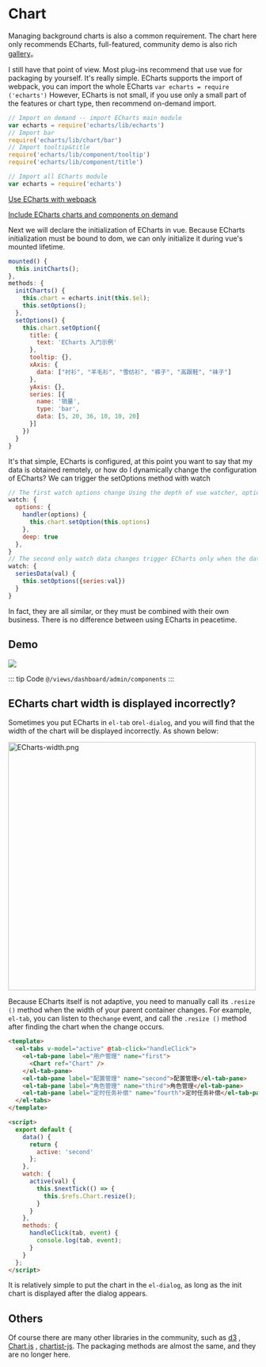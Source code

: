 # Chart

Managing background charts is also a common requirement. The chart here only recommends ECharts, full-featured, community demo is also rich [gallery](http://gallery.echartsjs.com/explore.html)。

I still have that point of view. Most plug-ins recommend that use vue for packaging by yourself. It's really simple. ECharts supports the import of webpack, you can import the whole ECharts `var echarts = require ('echarts')` However, ECharts is not small, if you use only a small part of the features or chart type, then recommend on-demand import.

```js
// Import on demand -- import ECharts main module
var echarts = require('echarts/lib/echarts')
// Import bar
require('echarts/lib/chart/bar')
// Import tooltip&title
require('echarts/lib/component/tooltip')
require('echarts/lib/component/title')

// Import all ECharts module
var echarts = require('echarts')
```

[Use ECharts with webpack](https://ecomfe.github.io/echarts-doc/public/en/tutorial.html#Use%20ECharts%20with%20webpack)

[Include ECharts charts and components on demand](https://ecomfe.github.io/echarts-doc/public/en/tutorial.html#Use%20ECharts%20with%20webpack)

Next we will declare the initialization of ECharts in vue. Because ECharts initialization must be bound to dom, we can only initialize it during vue's mounted lifetime.

```js
mounted() {
  this.initCharts();
},
methods: {
  initCharts() {
    this.chart = echarts.init(this.$el);
    this.setOptions();
  },
  setOptions() {
    this.chart.setOption({
      title: {
        text: 'ECharts 入门示例'
      },
      tooltip: {},
      xAxis: {
        data: ["衬衫", "羊毛衫", "雪纺衫", "裤子", "高跟鞋", "袜子"]
      },
      yAxis: {},
      series: [{
        name: '销量',
        type: 'bar',
        data: [5, 20, 36, 10, 10, 20]
      }]
    })
  }
}
```

It's that simple, ECharts is configured, at this point you want to say that my data is obtained remotely, or how do I dynamically change the configuration of ECharts? We can trigger the setOptions method with watch

```js
// The first watch options change Using the depth of vue watcher, options are re-setOption
watch: {
  options: {
    handler(options) {
      this.chart.setOption(this.options)
    },
    deep: true
  },
}
// The second only watch data changes trigger ECharts only when the data changes
watch: {
  seriesData(val) {
    this.setOptions({series:val})
  }
}
```

In fact, they are all similar, or they must be combined with their own business. There is no difference between using ECharts in peacetime.

## Demo

![](https://gitee.com/panjiachen/gitee-cdn/raw/master/vue-element-admin-site/137aeadd-ad0e-4b21-badd-c53f96b7482b.gif)

::: tip Code
`@/views/dashboard/admin/components`
:::

## ECharts chart width is displayed incorrectly?

Sometimes you put ECharts in `el-tab` or`el-dialog`, and you will find that the width of the chart will be displayed incorrectly. As shown below:

<img :src="$withBase('/images/ECharts-width.png')" alt="ECharts-width.png" width="500px">

Because ECharts itself is not adaptive, you need to manually call its `.resize ()` method when the width of your parent container changes.
For example, `el-tab`, you can listen to the`change` event, and call the `.resize ()` method after finding the chart when the change occurs.

```html
<template>
  <el-tabs v-model="active" @tab-click="handleClick">
    <el-tab-pane label="用户管理" name="first">
      <Chart ref="Chart" />
    </el-tab-pane>
    <el-tab-pane label="配置管理" name="second">配置管理</el-tab-pane>
    <el-tab-pane label="角色管理" name="third">角色管理</el-tab-pane>
    <el-tab-pane label="定时任务补偿" name="fourth">定时任务补偿</el-tab-pane>
  </el-tabs>
</template>

<script>
  export default {
    data() {
      return {
        active: 'second'
      };
    },
    watch: {
      active(val) {
        this.$nextTick(() => {
          this.$refs.Chart.resize();
        }
      }
    },
    methods: {
      handleClick(tab, event) {
        console.log(tab, event);
      }
    }
  };
</script>
```

It is relatively simple to put the chart in the `el-dialog`, as long as the init chart is displayed after the dialog appears.

## Others

Of course there are many other libraries in the community, such as [d3](https://github.com/d3/d3) , [Chart.js](https://github.com/chartjs/Chart.js) , [chartist-js](https://github.com/gionkunz/chartist-js). The packaging methods are almost the same, and they are no longer here.
